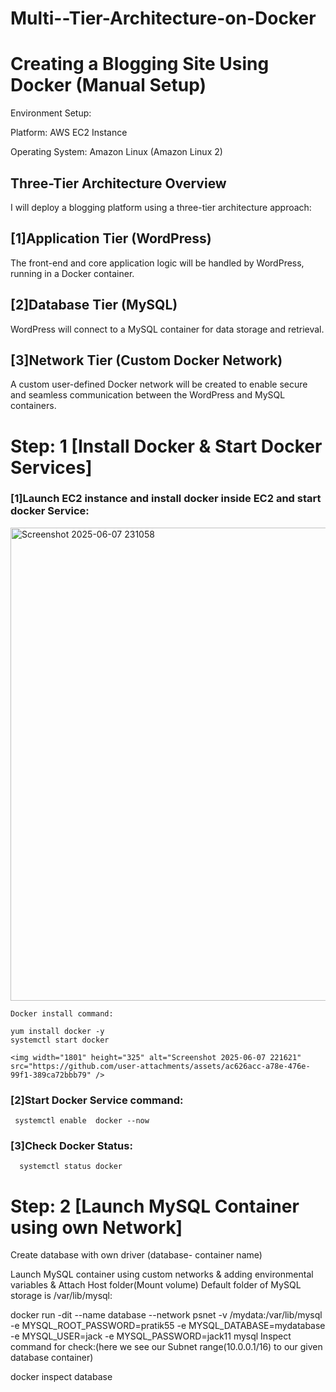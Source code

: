 # Multi--Tier-Architecture-on-Docker
# Creating a Blogging Site Using Docker (Manual Setup)
Environment Setup:

Platform: AWS EC2 Instance

Operating System: Amazon Linux (Amazon Linux 2)

## Three-Tier Architecture Overview
I will deploy a blogging platform using a three-tier architecture approach:

## [1]Application Tier (WordPress)

The front-end and core application logic will be handled by WordPress, running in a Docker container.

## [2]Database Tier (MySQL)

WordPress will connect to a MySQL container for data storage and retrieval.

## [3]Network Tier (Custom Docker Network)

A custom user-defined Docker network will be created to enable secure and seamless communication between the WordPress and MySQL containers.

# Step: 1 [Install Docker & Start Docker Services]
### [1]Launch EC2 instance and install docker inside EC2 and start docker Service:

<img width="1863" height="757" alt="Screenshot 2025-06-07 231058" src="https://github.com/user-attachments/assets/099da233-9182-47ce-a339-b81ce21475ce" />


    Docker install command:

    yum install docker -y 
    systemctl start docker

    <img width="1801" height="325" alt="Screenshot 2025-06-07 221621" src="https://github.com/user-attachments/assets/ac626acc-a78e-476e-99f1-389ca72bbb79" />

### [2]Start Docker Service command:

     systemctl enable  docker --now 
### [3]Check Docker Status:

      systemctl status docker

# Step: 2 [Launch MySQL Container using own Network]
Create database with own driver (database- container name)

Launch MySQL container using custom networks & adding environmental variables & Attach Host folder(Mount volume) Default folder of MySQL storage is /var/lib/mysql:

docker run -dit --name database --network psnet -v /mydata:/var/lib/mysql -e MYSQL_ROOT_PASSWORD=pratik55  -e MYSQL_DATABASE=mydatabase  -e MYSQL_USER=jack  -e MYSQL_PASSWORD=jack11 mysql
Inspect command for check:(here we see our Subnet range(10.0.0.1/16) to our given database container)

docker inspect database   
